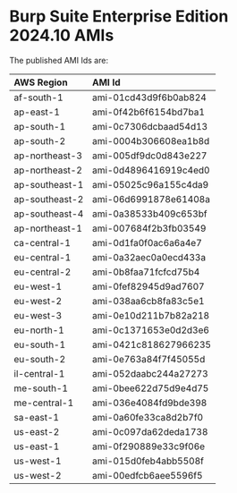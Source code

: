 # Burp Suite Enterprise Edition 2024.10 AMIs

The published AMI Ids are:

| AWS Region | AMI Id |
| :--------- | :----- |
| af-south-1 | ami-01cd43d9f6b0ab824 |
| ap-east-1 | ami-0f42b6f6154bd7ba1 |
| ap-south-1 | ami-0c7306dcbaad54d13 |
| ap-south-2 | ami-0004b306608ea1b8d |
| ap-northeast-3 | ami-005df9dc0d843e227 |
| ap-northeast-2 | ami-0d4896416919c4ed0 |
| ap-southeast-1 | ami-05025c96a155c4da9 |
| ap-southeast-2 | ami-06d6991878e61408a |
| ap-southeast-4 | ami-0a38533b409c653bf |
| ap-northeast-1 | ami-007684f2b3fb03549 |
| ca-central-1 | ami-0d1fa0f0ac6a6a4e7 |
| eu-central-1 | ami-0a32aec0a0ecd433a |
| eu-central-2 | ami-0b8faa71fcfcd75b4 |
| eu-west-1 | ami-0fef82945d9ad7607 |
| eu-west-2 | ami-038aa6cb8fa83c5e1 |
| eu-west-3 | ami-0e10d211b7b82a218 |
| eu-north-1 | ami-0c1371653e0d2d3e6 |
| eu-south-1 | ami-0421c818627966235 |
| eu-south-2 | ami-0e763a84f7f45055d |
| il-central-1 | ami-052daabc244a27273 |
| me-south-1 | ami-0bee622d75d9e4d75 |
| me-central-1 | ami-036e4084fd9bde398 |
| sa-east-1 | ami-0a60fe33ca8d2b7f0 |
| us-east-2 | ami-0c097da62deda1738 |
| us-east-1 | ami-0f290889e33c9f06e |
| us-west-1 | ami-015d0feb4abb5508f |
| us-west-2 | ami-00edfcb6aee5596f5 |
